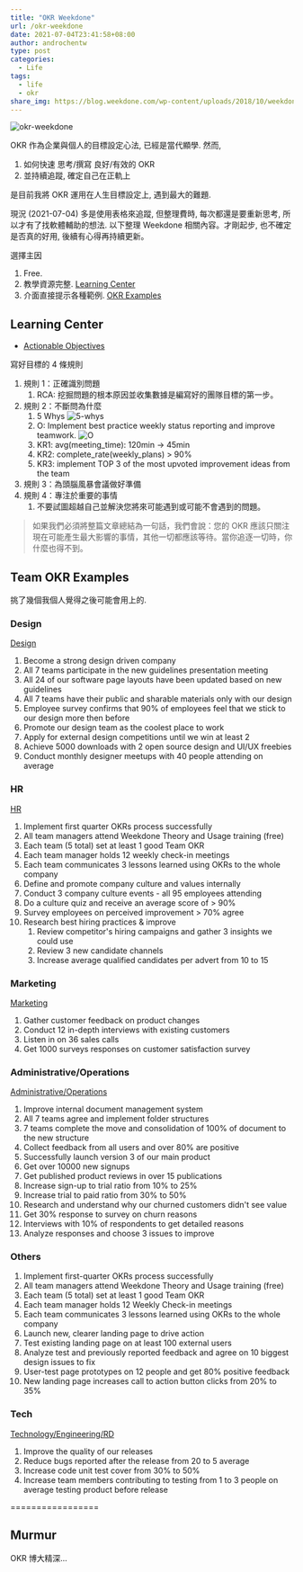 ```yaml
---
title: "OKR Weekdone"
url: /okr-weekdone
date: 2021-07-04T23:41:58+08:00
author: androchentw
type: post
categories:
  - Life
tags: 
  - life
  - okr
share_img: https://blog.weekdone.com/wp-content/uploads/2018/10/weekdone-logo.png
---
```


![okr-weekdone](https://blog.weekdone.com/wp-content/uploads/2018/10/weekdone-logo.png)


OKR 作為企業與個人的目標設定心法, 已經是當代顯學. 然而, 

1. 如何快速 思考/撰寫 良好/有效的 OKR
2. 並持續追蹤, 確定自己在正軌上

是目前我將 OKR 運用在人生目標設定上, 遇到最大的難題.

<!--more-->

現況 (2021-07-04) 多是使用表格來追蹤, 但整理費時, 每次都還是要重新思考, 所以才有了找軟體輔助的想法. 以下整理 Weekdone 相關內容。才剛起步, 也不確定是否真的好用, 後續有心得再持續更新。

選擇主因

1. Free.
2. 教學資源完整. [Learning Center](https://weekdone.com/learning/manager/okr-theory) 
3. 介面直接提示各種範例. [OKR Examples](https://okrexamples.co/)


## Learning Center


* [Actionable Objectives](https://weekdone.com/learning/manager/okr-theory/write-good-okrs/4-rules-for-writing-actionable-goals-with-okrs)

寫好目標的 4 條規則

1. 規則 1：正確識別問題
   1. RCA: 挖掘問題的根本原因並收集數據是編寫好的團隊目標的第一步。
2. 規則 2：不斷問為什麼
   1. 5 Whys ![5-whys](https://static.weekdone.com/wp-content/uploads/Actionable-Objectives.png)
   2. O: Implement best practice weekly status reporting and improve teamwork. ![O](https://static.weekdone.com/wp-content/uploads/Actionable-Objectives-LC.png)
   3. KR1: avg(meeting_time): 120min -> 45min
   4. KR2: complete_rate(weekly_plans) > 90%
   5. KR3: implement TOP 3 of the most upvoted improvement ideas from the team
3. 規則 3：為頭腦風暴會議做好準備
4. 規則 4：專注於重要的事情
   1. 不要試圖超越自己並解決您將來可能遇到或可能不會遇到的問題。 

> 如果我們必須將整篇文章總結為一句話，我們會說：您的 OKR 應該只關注現在可能產生最大影響的事情，其他一切都應該等待。當你追逐一切時，你什麼也得不到。 



## Team OKR Examples

挑了幾個我個人覺得之後可能會用上的.


### Design

[Design](https://okrexamples.co/design-okr-examples)

1. Become a strong design driven company
  1. All 7 teams participate in the new guidelines presentation meeting
  2. All 24 of our software page layouts have been updated based on new guidelines
  3. All 7 teams have their public and sharable materials only with our design
  4. Employee survey confirms that 90% of employees feel that we stick to our design more then before
2. Promote our design team as the coolest place to work
  1. Apply for external design competitions until we win at least 2
  2. Achieve 5000 downloads with 2 open source design and UI/UX freebies
  3. Conduct monthly designer meetups with 40 people attending on average


### HR

[HR](https://okrexamples.co/human_resources-okr-examples)

1. Implement first quarter OKRs process successfully
  1. All team managers attend Weekdone Theory and Usage training (free)
  2. Each team (5 total) set at least 1 good Team OKR
  3. Each team manager holds 12 weekly check-in meetings
  4. Each team communicates 3 lessons learned using OKRs to the whole company
2. Define and promote company culture and values internally
  1. Conduct 3 company culture events - all 95 employees attending
  2. Do a culture quiz and receive an average score of > 90%
  3. Survey employees on perceived improvement > 70% agree
3. Research best hiring practices & improve
   1. Review competitor's hiring campaigns and gather 3 insights we could use
   2. Review 3 new candidate channels
   3. Increase average qualified candidates per advert from 10 to 15


### Marketing

[Marketing](https://okrexamples.co/administrative-operations-okr-examples)

1. Gather customer feedback on product changes
  1. Conduct 12 in-depth interviews with existing customers
  2. Listen in on 36 sales calls
  3. Get 1000 surveys responses on customer satisfaction survey


### Administrative/Operations

[Administrative/Operations](https://okrexamples.co/administrative-operations-okr-examples)

1. Improve internal document management system
  1. All 7 teams agree and implement folder structures
  2. 7 teams complete the move and consolidation of 100% of document to the new structure
  3. Collect feedback from all users and over 80% are positive
1. Successfully launch version 3 of our main product
  1. Get over 10000 new signups
  2. Get published product reviews in over 15 publications
  3. Increase sign-up to trial ratio from 10% to 25%
  4. Increase trial to paid ratio from 30% to 50%
2. Research and understand why our churned customers didn't see value
  1. Get 30% response to survey on churn reasons
  2. Interviews with 10% of respondents to get detailed reasons
  3. Analyze responses and choose 3 issues to improve



### Others

1. Implement first-quarter OKRs process successfully
  1. All team managers attend Weekdone Theory and Usage training (free)
  2. Each team (5 total) set at least 1 good Team OKR
  3. Each team manager holds 12 Weekly Check-in meetings
  4. Each team communicates 3 lessons learned using OKRs to the whole company
2. Launch new, clearer landing page to drive action
  1. Test existing landing page on at least 100 external users
  2. Analyze test and previously reported feedback and agree on 10 biggest design issues to fix
  3. User-test page prototypes on 12 people and get 80% positive feedback
  4. New landing page increases call to action button clicks from 20% to 35%


### Tech

[Technology/Engineering/RD](https://okrexamples.co/technology-engineering-rnd-okr-examples)

1. Improve the quality of our releases
  1. Reduce bugs reported after the release from 20 to 5 average
  2. Increase code unit test cover from 30% to 50%
  3. Increase team members contributing to testing from 1 to 3 people on   average testing product before release


=================


## Murmur

OKR 博大精深... 
